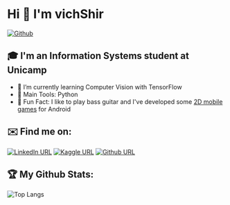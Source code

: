 
# Hi 👋 I'm vichShir

[![Github](https://img.shields.io/github/followers/vichShir?label=Follow&style=social)](https://github.com/vichShir)

## 🎓 I'm an Information Systems student at Unicamp
- 🌱 I’m currently learning Computer Vision with TensorFlow
- 🧰 Main Tools: Python
- 🎸 Fun Fact: I like to play bass guitar and I've developed some [2D mobile games](https://play.google.com/store/apps/developer?id=Krabify+Game+Studios&hl=pt_BR&gl=US) for Android

## ✉️ Find me on:
[![LinkedIn URL](https://img.shields.io/badge/LinkedIn-0077B5?style=for-the-badge&logo=linkedin&logoColor=white)](https://www.linkedin.com/in/victorshirasuna) [![Kaggle URL](https://img.shields.io/badge/Kaggle-20BEFF?style=for-the-badge&logo=Kaggle&logoColor=white)](https://www.kaggle.com/vichshir) [![Github URL](https://img.shields.io/badge/GitHub-100000?style=for-the-badge&logo=github&logoColor=white)](https://github.com/vichShir)

## 🏆 My Github Stats:
<!--![GitHub stats](https://github-readme-stats.vercel.app/api?username=vichShir&show_icons=true&theme=default)-->
![Top Langs](https://github-readme-stats.vercel.app/api/top-langs/?username=vichShir&layout=compact&theme=default)

